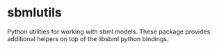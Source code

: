 # sbmlutils
Python utilities for working with sbml models.
These package provides additional helpers on top of the libsbml
python bindings.
